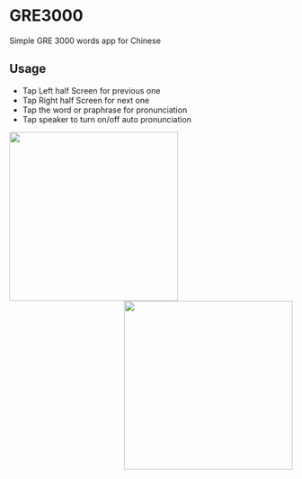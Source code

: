 # GRE3000
Simple GRE 3000 words app for Chinese

## Usage
- Tap Left half Screen for previous one
- Tap Right half Screen for next one
- Tap the word or praphrase for pronunciation
- Tap speaker to turn on/off auto pronunciation

<img src="https://user-images.githubusercontent.com/12111913/150667652-f522248a-0eab-42f0-82c5-80bb23b74a58.PNG" align="left" width=300>
<img src="https://user-images.githubusercontent.com/12111913/150667653-88b193ac-36c4-4b2c-88df-b3cab58b5eee.PNG" align="right" width=300>
